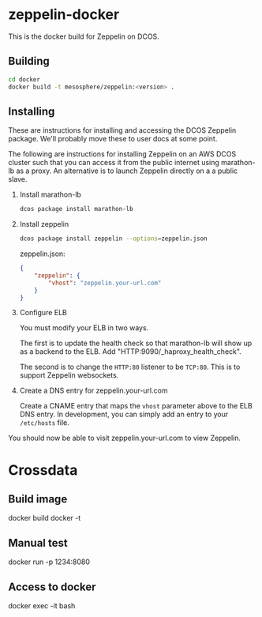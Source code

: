 # zeppelin-docker

This is the docker build for Zeppelin on DCOS.

## Building

```sh
cd docker
docker build -t mesosphere/zeppelin:<version> .
```

## Installing

These are instructions for installing and accessing the DCOS Zeppelin
package.  We'll probably move these to user docs at some point.

The following are instructions for installing Zeppelin on an AWS DCOS
cluster such that you can access it from the public internet using
marathon-lb as a proxy.  An alternative is to launch Zeppelin directly
on a a public slave.

1. Install marathon-lb

   ```sh
   dcos package install marathon-lb
   ```

2. Install zeppelin

   ```sh
   dcos package install zeppelin --options=zeppelin.json
   ```

   zeppelin.json:
   ```json
   {
       "zeppelin": {
           "vhost": "zeppelin.your-url.com"
       }
   }
   ```

3. Configure ELB

   You must modify your ELB in two ways.

   The first is to update the health check so that marathon-lb will show
   up as a backend to the ELB.  Add "HTTP:9090/_haproxy_health_check".

   The second is to change the `HTTP:80` listener to be `TCP:80`.  This is to
   support Zeppelin websockets.

4.  Create a DNS entry for zeppelin.your-url.com

    Create a CNAME entry that maps the `vhost` parameter above to the ELB
    DNS entry.  In development, you can simply add an entry to your
    `/etc/hosts` file.

You should now be able to visit zeppelin.your-url.com to view Zeppelin.

# Crossdata

## Build image

docker build docker -t <ImageName>

## Manual test

docker run -p 1234:8080 <ImageName>

## Access to docker

docker exec -it <ContainerID> bash